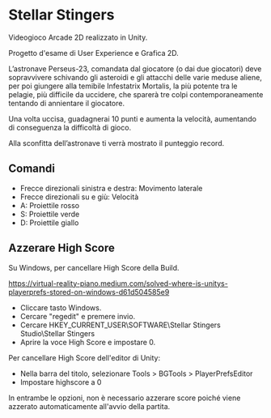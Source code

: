# Stellar Stingers
Videogioco Arcade 2D realizzato in Unity.

Progetto d'esame di User Experience e Grafica 2D.

L’astronave Perseus-23, comandata dal giocatore (o dai due giocatori) deve sopravvivere schivando gli asteroidi e gli attacchi delle varie meduse aliene, per poi giungere alla temibile Infestatrix Mortalis, la più potente tra le pelagie, più difficile da uccidere, che sparerà tre colpi contemporaneamente tentando di annientare il giocatore.

Una volta uccisa, guadagnerai 10 punti e aumenta la velocità, aumentando di conseguenza la difficoltà di gioco.

Alla sconfitta dell’astronave ti verrà mostrato il punteggio record.

## Comandi
- Frecce direzionali sinistra e destra: Movimento laterale
- Frecce direzionali su e giù: Velocità
- A: Proiettile rosso
- S: Proiettile verde
- D: Proiettile giallo

## Azzerare High Score
Su Windows, per cancellare High Score della Build.

https://virtual-reality-piano.medium.com/solved-where-is-unitys-playerprefs-stored-on-windows-d61d504585e9

- Cliccare tasto Windows.
- Cercare "regedit" e premere invio.
- Cercare HKEY_CURRENT_USER\SOFTWARE\Stellar Stingers Studio\Stellar Stingers
- Aprire la voce High Score e impostare 0.

Per cancellare High Score dell'editor di Unity:
- Nella barra del titolo, selezionare Tools > BGTools > PlayerPrefsEditor
- Impostare highscore a 0

In entrambe le opzioni, non è necessario azzerare score poiché viene azzerato automaticamente all'avvio della partita.
